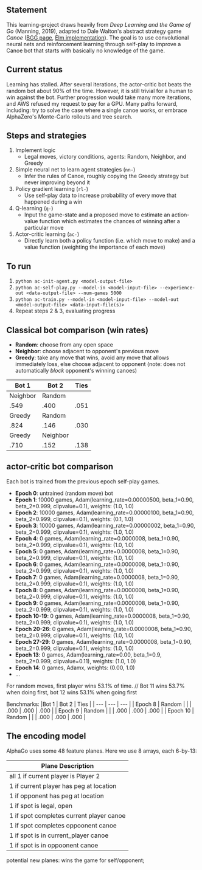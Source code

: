 ## Statement
This learning-project draws heavily from *Deep Learning and the Game of Go* (Manning, 2019), adapted to Dale Walton's abstract strategy game *Canoe* ([BGG page](https://boardgamegeek.com/boardgame/10571/canoe), [Elm implementation](https://github.com/bored-games/canoe-game)). The goal is to use convolutional neural nets and reinforcement learning through self-play to improve a Canoe bot that starts with basically no knowledge of the game.

## Current status
Learning has stalled. After several iterations, the actor-critic bot beats the random bot about 90% of the time. However, it is still trivial for a human to win against the bot. Further progression would take many more iterations, and AWS refused my request to pay for a GPU. Many paths forward, including: try to solve the case where a single canoe works, or embrace AlphaZero's Monte-Carlo rollouts and tree search.

## Steps and strategies
1. Implement logic
    * Legal moves, victory conditions, agents: Random, Neighbor, and Greedy
2. Simple neural net to learn agent strategies (`nn-`)
    * Infer the rules of Canoe, roughly copying the Greedy strategy but never improving beyond it
3. Policy gradient learning (`rl-`)
    * Use self-play data to increase probability of every move that happened during a win
4. Q-learning (`q-`)
    * Input the game-state and a proposed move to estimate an action-value function which estimates the chances of winning after a particular move
5. Actor-critic learning (`ac-`)
    * Directly learn both a policy function (i.e. which move to make) and a value function (weighting the importance of each move)

## To run
1. `python ac-init-agent.py <model-output-file>`
2. `python ac-self-play.py --model-in <model-input-file> --experience-out <data-output-file> --num-games 5000`
3. `python ac-train.py --model-in <model-input-file> --model-out <model-output-file> <data-input-file(s)>`
4. Repeat steps 2 & 3, evaluating progress


## Classical bot comparison (win rates)
- **Random**: choose from any open space
- **Neighbor**: choose adjacent to opponent's previous move
- **Greedy**: take any move that wins, avoid any move that allows immediately loss, else choose adjacent to opponent (note: does not automatically *block* opponent's winning canoes)

|Bot 1 | Bot 2 | Ties |
| --- | --- | --- |
| Neighbor | Random | |
| .549 | .400 | .051 |
| Greedy | Random | |
| .824 | .146 | .030 |
| Greedy | Neighbor | |
| .710 | .152 | .138 |

## actor-critic bot comparison

Each bot is trained from the previous epoch self-play games.
- **Epoch 0**: untrained (random move) bot
- **Epoch 1**: 10000 games, Adam(learning_rate=0.00000500, beta_1=0.90, beta_2=0.999, clipvalue=0.1), weights: (1.0, 1.0)
- **Epoch 2**: 10000 games, Adam(learning_rate=0.00000100, beta_1=0.90, beta_2=0.999, clipvalue=0.1), weights: (0.1, 1.0)
- **Epoch 3**: 10000 games, Adam(learning_rate=0.00000002, beta_1=0.90, beta_2=0.999, clipvalue=0.1), weights: (1.0, 1.0)
- **Epoch 4**: 0 games, Adam(learning_rate=0.0000008, beta_1=0.90, beta_2=0.999, clipvalue=0.1), weights: (1.0, 1.0)
- **Epoch 5**: 0 games, Adam(learning_rate=0.0000008, beta_1=0.90, beta_2=0.999, clipvalue=0.1), weights: (1.0, 1.0)
- **Epoch 6**: 0 games, Adam(learning_rate=0.0000008, beta_1=0.90, beta_2=0.999, clipvalue=0.1), weights: (1.0, 1.0)
- **Epoch 7**: 0 games, Adam(learning_rate=0.0000008, beta_1=0.90, beta_2=0.999, clipvalue=0.1), weights: (1.0, 1.0)
- **Epoch 8**: 0 games, Adam(learning_rate=0.0000008, beta_1=0.90, beta_2=0.999, clipvalue=0.1), weights: (1.0, 1.0)
- **Epoch 9**: 0 games, Adam(learning_rate=0.0000008, beta_1=0.90, beta_2=0.999, clipvalue=0.1), weights: (1.0, 1.0)
- **Epoch 10-19**: 0 games, Adam(learning_rate=0.0000008, beta_1=0.90, beta_2=0.999, clipvalue=0.1), weights: (1.0, 1.0)
- **Epoch 20-26**: 0 games, Adam(learning_rate=0.0000008, beta_1=0.90, beta_2=0.999, clipvalue=0.1), weights: (1.0, 1.0)
- **Epoch 27-29**: 0 games, Adam(learning_rate=0.0000008, beta_1=0.90, beta_2=0.999, clipvalue=0.1), weights: (1.0, 1.0)
- **Epoch 13**: 0 games, Adam(learning_rate=0.00, beta_1=0.9, beta_2=0.999, clipvalue=0.11), weights: (1.0, 1.0)
- **Epoch 14**: 0 games, Adamx, weights: (0.00, 1.0)
- ...

For random moves, first player wins 53.1% of time.
// Bot 11 wins 53.7% when doing first, bot 12 wins 53.1% when going first

Benchmarks:
|Bot 1 | Bot 2 | Ties |
| --- | --- | --- |
| Epoch 8 | Random | |
| .000 | .000 | .000 |
| Epoch 9 | Random | |
| .000 | .000 | .000 |
| Epoch 10 | Random | |
| .000 | .000 | .000 |

## The encoding model
AlphaGo uses some 48 feature planes. Here we use 8 arrays, each 6-by-13:

| Plane Description |
| --- |
| all 1 if current player is Player 2 |
| 1 if current player has peg at location|
| 1 if opponent has peg at location |
| 1 if spot is legal, open |
| 1 if spot completes current player canoe |
| 1 if spot completes oppoonent canoe |
| 1 if spot is in current_player canoe |
| 1 if spot is in oppoonent canoe |
potential new planes: wins the game for self/opponent;
